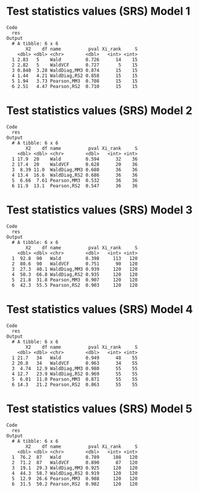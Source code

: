 # Test statistics values (SRS) Model 1

    Code
      res
    Output
      # A tibble: 6 x 6
           X2    df name          pval Xi_rank     S
        <dbl> <dbl> <chr>        <dbl>   <int> <int>
      1 2.83   5    Wald         0.726      14    15
      2 2.82   5    WaldVCF      0.727       5    15
      3 0.840  3.28 WaldDiag,MM3 0.874      15    15
      4 1.44   4.21 WaldDiag,RS2 0.858      15    15
      5 1.94   3.73 Pearson,MM3  0.708      15    15
      6 2.51   4.47 Pearson,RS2  0.710      15    15

# Test statistics values (SRS) Model 2

    Code
      res
    Output
      # A tibble: 6 x 6
           X2    df name          pval Xi_rank     S
        <dbl> <dbl> <chr>        <dbl>   <int> <int>
      1 17.9  20    Wald         0.594      32    36
      2 17.4  20    WaldVCF      0.628      20    36
      3  8.39 11.0  WaldDiag,MM3 0.680      36    36
      4 13.4  16.6  WaldDiag,RS2 0.686      36    36
      5  6.66  7.61 Pearson,MM3  0.532      36    36
      6 11.9  13.1  Pearson,RS2  0.547      36    36

# Test statistics values (SRS) Model 3

    Code
      res
    Output
      # A tibble: 6 x 6
           X2    df name          pval Xi_rank     S
        <dbl> <dbl> <chr>        <dbl>   <int> <int>
      1  92.8  90   Wald         0.398     113   120
      2  80.6  90   WaldVCF      0.751      90   120
      3  27.3  40.1 WaldDiag,MM3 0.939     120   120
      4  50.3  66.8 WaldDiag,RS2 0.935     120   120
      5  21.8  31.8 Pearson,MM3  0.907     120   120
      6  42.3  55.5 Pearson,RS2  0.903     120   120

# Test statistics values (SRS) Model 4

    Code
      res
    Output
      # A tibble: 6 x 6
           X2    df name          pval Xi_rank     S
        <dbl> <dbl> <chr>        <dbl>   <int> <int>
      1 21.7   34   Wald         0.949      48    55
      2 20.8   34   WaldVCF      0.963      34    55
      3  4.74  12.9 WaldDiag,MM3 0.980      55    55
      4 12.7   23.9 WaldDiag,RS2 0.969      55    55
      5  6.01  11.0 Pearson,MM3  0.871      55    55
      6 14.3   21.2 Pearson,RS2  0.863      55    55

# Test statistics values (SRS) Model 5

    Code
      res
    Output
      # A tibble: 6 x 6
           X2    df name          pval Xi_rank     S
        <dbl> <dbl> <chr>        <dbl>   <int> <int>
      1  76.2  87   Wald         0.789     108   120
      2  71.2  87   WaldVCF      0.890      87   120
      3  19.1  29.3 WaldDiag,MM3 0.925     120   120
      4  44.3  58.7 WaldDiag,RS2 0.919     120   120
      5  12.9  26.6 Pearson,MM3  0.988     120   120
      6  31.5  50.2 Pearson,RS2  0.982     120   120

